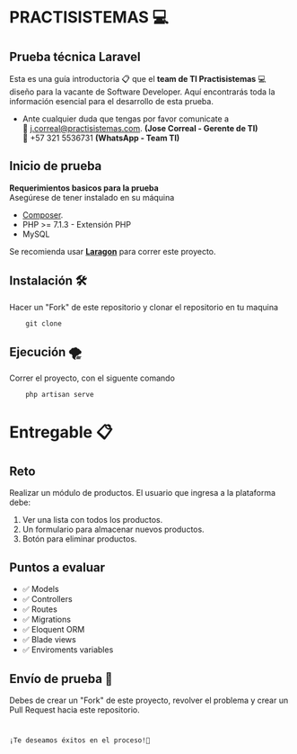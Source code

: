 # PRACTISISTEMAS 💻

## Prueba técnica Laravel
Esta es una guía introductoria 📋 que el **team de TI Practisistemas** 💻 diseño para la vacante de Software Developer. Aquí encontrarás toda la información esencial para el desarrollo de esta prueba.

- Ante cualquier duda que tengas por favor comunicate a \
📧 j.correal@practisistemas.com. **(Jose Correal - Gerente de TI)** \
📱 +57 321 5536731 **(WhatsApp - Team TI)**

## Inicio de prueba
**Requerimientos basicos para la prueba** \
Asegúrese de tener instalado en su máquina 
- [Composer](https://getcomposer.org/).
- PHP >= 7.1.3 - Extensión PHP
- MySQL

Se recomienda usar [**Laragon**](https://laragon.org/download/) para correr este proyecto. 

## Instalación 🛠 
Hacer un "Fork" de este repositorio y clonar el repositorio en tu maquina
```shell
    git clone
```

## Ejecución 🌪
Correr el proyecto, con el siguente comando
```shell
    php artisan serve
```
# Entregable 📋 

## Reto
Realizar un módulo de productos. El usuario que ingresa a la plataforma debe:
1. Ver una lista con todos los productos.
2. Un formulario para almacenar nuevos productos.
3. Botón para eliminar productos.

## Puntos a evaluar

- ✅ Models 
- ✅ Controllers
- ✅ Routes
- ✅ Migrations
- ✅ Eloquent ORM
- ✅ Blade views
- ✅ Enviroments variables

## Envío de prueba 💫

Debes de crear un "Fork" de este proyecto, revolver el problema y crear un Pull Request hacia este repositorio.
#
    ¡Te deseamos éxitos en el proceso!💚



